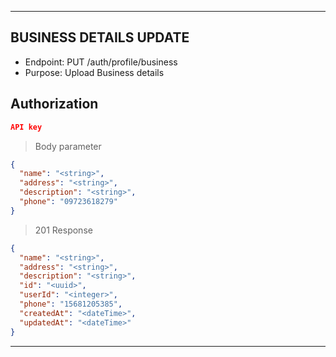 
----------------------------------------------------------------------------------
## BUSINESS DETAILS UPDATE
* Endpoint: PUT /auth/profile/business
* Purpose: Upload Business details

## Authorization
```json
API key
```

> Body parameter
```json
{
  "name": "<string>",
  "address": "<string>",
  "description": "<string>",
  "phone": "09723618279"
}
```

> 201 Response

```json
{
  "name": "<string>",
  "address": "<string>",
  "description": "<string>",
  "id": "<uuid>",
  "userId": "<integer>",
  "phone": "15681205385",
  "createdAt": "<dateTime>",
  "updatedAt": "<dateTime>"
}
```
----------------------------------------------------------------------------------
